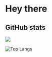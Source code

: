 # Hey there

## GitHub stats
![](https://github-readme-stats.vercel.app/api?username=day0xy&show_icons=true&hide_title=true&theme=github)

![Top Langs](https://github-readme-stats.vercel.app/api/top-langs/?username=day0xy&layout=compact&hide_title=true&theme=github)
